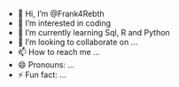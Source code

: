 - 👋 Hi, I’m @Frank4Rebth
- 👀 I’m interested in coding
- 🌱 I’m currently learning Sql, R and Python
- 💞️ I’m looking to collaborate on ...
- 📫 How to reach me ...
- 😄 Pronouns: ...
- ⚡ Fun fact: ...

<!---
Frank4Rebth/Frank4Rebth is a ✨ special ✨ repository because its `README.md` (this file) appears on your GitHub profile.
You can click the Preview link to take a look at your changes.
--->
